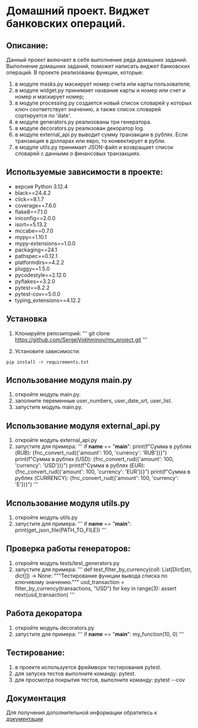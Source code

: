 # Домашний проект. Виджет банковских операций.

## Описание:

Данный проект включает в себя выполнение ряда домашних заданий. 
Выполнение домашних заданий, поможет написать виджет банковских операций.
В проекте реализованы функции, которые:
1. в модуле masks.py маскирует номер счета или карты пользователя;
2. в модуле widget.py принимает название карты и номер или счет и номер и маскирует номер;
3. в модуле processing.py создается новый список словарей у которых ключ соответствует значению, а также список словарей сортируется по 'date'.
4. в модуле generators.py реализованы три генератора.
5. в модуле decorators.py реализован декоратор log.
6. в модуле external_api.py выводит сумму транзакции в рублях. Если транзакция в долларах или евро, то конвектирует в рубли.
7. в модуле utils.py принимает JSON-файл и возвращает список словарей с данными о финансовых транзакциях.

## Используемые зависимости в проекте:

- версия Python 3.12.4
- black==24.4.2
- click==8.1.7
- coverage==7.6.0
- flake8==7.1.0
- iniconfig==2.0.0
- isort==5.13.2
- mccabe==0.7.0
- mypy==1.10.1
- mypy-extensions==1.0.0
- packaging==24.1
- pathspec==0.12.1
- platformdirs==4.2.2
- pluggy==1.5.0
- pycodestyle==2.12.0
- pyflakes==3.2.0
- pytest==8.2.2
- pytest-cov==5.0.0
- typing_extensions==4.12.2

## Установка

1. Клонируйте репозиторий:
'''
git clone https://github.com/SergeiVokhminov/my_project.git
'''

2. Установите зависимости:
```
pip install -r requirements.txt
```

## Использование модуля main.py

1. откройте модуль main.py.
2. заполните переменные user_numbers, user_date_srt, user_list.
3. запустите модуль main.py.

## Использование модуля external_api.py

1. откройте модуль external_api.py
2. запустите для примера:
'''
if __name__ == "__main__":
    print(f"Сумма в рублях (RUB): {fnc_convert_rud({'amount': 100, 'currency': 'RUB'})}")
    print(f"Сумма в рублях (USD): {fnc_convert_rud({'amount': 100, 'currency': 'USD'})}")
    print(f"Сумма в рублях (EUR): {fnc_convert_rud({'amount': 100, 'currency': 'EUR'})}")
    print(f"Сумма в рублях (CURRENCY): {fnc_convert_rud({'amount': 100, 'currency': 'E'})}")
'''

## Использование модуля utils.py

1. откройте модуль utils.py
2. запустите для примера:
'''
if __name__ == "__main__":
    print(get_json_file(PATH_TO_FILE))
'''

## Проверка работы генераторов:

1. откройте модуль tests/test_generators.py
2. запустите для примера:
'''
def test_filter_by_currency(coll: List[Dict[str, dict]]) -> None:
    """Тестирование функции вывода списка по ключевому значению."""
    usd_transaction = filter_by_currency(transactions, "USD")
    for key in range(3):
        assert next(usd_transaction)
'''

## Работа декоратора

1. откройте модуль decorators.py
2. запустите для примера:
'''
if __name__ == "__main__":
    my_function(10, 0)
'''

## Тестирование:

1. в проекте используется фреймворк тестирования pytest.
2. для запуска тестов выполните команду: pytest.
3. для просмотра покрытия тестов, выполните команду: pytest --cov

## Документация

Для получения дополнительной информации обратитесь к [документации](README.md)

